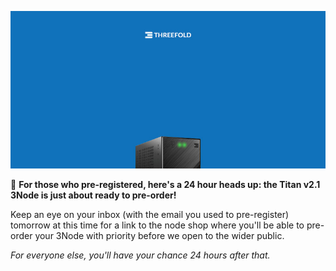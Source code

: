 ![](img/titanv21soon.jpg)

📣 **For those who pre-registered, here's a 24 hour heads up: the Titan v2.1 3Node is just about ready to pre-order!**

Keep an eye on your inbox (with the email you used to pre-register) tomorrow at this time for a link to the node shop where you'll be able to pre-order your 3Node with priority before we open to the wider public.

*For everyone else, you'll have your chance 24 hours after that.*
